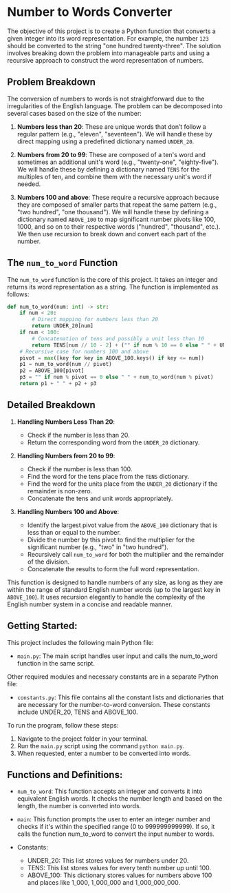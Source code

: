 # Number to Words Converter

The objective of this project is to create a Python function that converts a given integer into its word representation. For example, the number `123` should be converted to the string "one hundred twenty-three". The solution involves breaking down the problem into manageable parts and using a recursive approach to construct the word representation of numbers.

## Problem Breakdown
The conversion of numbers to words is not straightforward due to the irregularities of the English language. The problem can be decomposed into several cases based on the size of the number:

1. **Numbers less than 20**: These are unique words that don’t follow a regular pattern (e.g., "eleven", "seventeen"). We will handle these by direct mapping using a predefined dictionary named `UNDER_20`.

2. **Numbers from 20 to 99**: These are composed of a ten's word and sometimes an additional unit's word (e.g., "twenty-one", "eighty-five"). We will handle these by defining a dictionary named `TENS` for the multiples of ten, and combine them with the necessary unit's word if needed.

3. **Numbers 100 and above**: These require a recursive approach because they are composed of smaller parts that repeat the same pattern (e.g., "two hundred", "one thousand"). We will handle these by defining a dictionary named `ABOVE_100` to map significant number pivots like 100, 1000, and so on to their respective words ("hundred", "thousand", etc.). We then use recursion to break down and convert each part of the number.

## The `num_to_word` Function

The `num_to_word` function is the core of this project. It takes an integer and returns its word representation as a string. The function is implemented as follows:

```python
def num_to_word(num: int) -> str:
    if num < 20:
        # Direct mapping for numbers less than 20
        return UNDER_20[num]
    if num < 100:
        # Concatenation of tens and possibly a unit less than 10
        return TENS[num // 10 - 2] + ("" if num % 10 == 0 else " " + UNDER_20[num % 10])
    # Recursive case for numbers 100 and above
    pivot = max([key for key in ABOVE_100.keys() if key <= num])
    p1 = num_to_word(num // pivot)
    p2 = ABOVE_100[pivot]
    p3 = "" if num % pivot == 0 else " " + num_to_word(num % pivot)
    return p1 + " " + p2 + p3
```

## Detailed Breakdown

1. **Handling Numbers Less Than 20**: 
   - Check if the number is less than 20.
   - Return the corresponding word from the `UNDER_20` dictionary.

2. **Handling Numbers from 20 to 99**:
   - Check if the number is less than 100.
   - Find the word for the tens place from the `TENS` dictionary.
   - Find the word for the units place from the `UNDER_20` dictionary if the remainder is non-zero.
   - Concatenate the tens and unit words appropriately.

3. **Handling Numbers 100 and Above**:
   - Identify the largest pivot value from the `ABOVE_100` dictionary that is less than or equal to the number.
   - Divide the number by this pivot to find the multiplier for the significant number (e.g., "two" in "two hundred").
   - Recursively call `num_to_word` for both the multiplier and the remainder of the division.
   - Concatenate the results to form the full word representation.

This function is designed to handle numbers of any size, as long as they are within the range of standard English number words (up to the largest key in `ABOVE_100`). It uses recursion elegantly to handle the complexity of the English number system in a concise and readable manner.

## Getting Started:

This project includes the following main Python file:

- `main.py`: The main script handles user input and calls the num_to_word function in the same script.

Other required modules and necessary constants are in a separate Python file:

- `constants.py`: This file contains all the constant lists and dictionaries that are necessary for the number-to-word conversion. These constants include UNDER_20, TENS and ABOVE_100.

To run the program, follow these steps:

1. Navigate to the project folder in your terminal.
2. Run the `main.py` script using the command `python main.py`.
3. When requested, enter a number to be converted into words.

## Functions and Definitions:

- `num_to_word`: This function accepts an integer and converts it into equivalent English words. It checks the number length and based on the length, the number is converted into words.

- `main`: This function prompts the user to enter an integer number and checks if it's within the specified range (0 to 999999999999). If so, it calls the function num_to_word to convert the input number to words.

- Constants:
  - UNDER_20: This list stores values for numbers under 20.
  - TENS: This list stores values for every tenth number up until 100.
  - ABOVE_100: This dictionary stores values for numbers above 100 and places like 1_000, 1_000_000 and 1_000_000_000.
